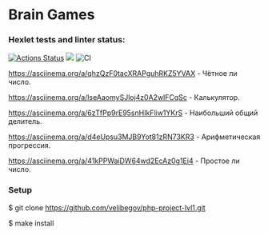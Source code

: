 # Brain Games
### Hexlet tests and linter status:
[![Actions Status](https://github.com/velibegov/php-project-lvl1/workflows/hexlet-check/badge.svg)](https://github.com/velibegov/php-project-lvl1/actions)
<a href="https://codeclimate.com/github/velibegov/php-project-lvl1"><img src="https://api.codeclimate.com/v1/badges/a99a88d28ad37a79dbf6/maintainability" /></a>
![CI](https://github.com/velibegov/php-project-lvl1/workflows/CI/badge.svg)

https://asciinema.org/a/qhzQzF0tacXRAPguhRKZ5YVAX - Чётное ли число.

https://asciinema.org/a/lseAaomySJloj4z0A2wlFCqSc - Калькулятор.

https://asciinema.org/a/6zTfPp9rE95snHIkFliw1YKrS - Наибольший общий делитель.

https://asciinema.org/a/d4eUpsu3MJB9Yot81zRN73KR3 - Арифметическая прогрессия.

https://asciinema.org/a/41kPPWaiDW64wd2EcAz0g1Ei4 - Простое ли число.

### Setup

$ git clone https://github.com/velibegov/php-project-lvl1.git

$ make install
